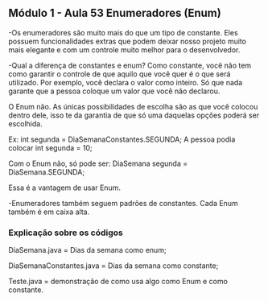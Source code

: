 ## Módulo 1 - Aula 53 Enumeradores (Enum)

-Os enumeradores são muito mais do que um tipo de constante. Eles possuem funcionalidades extras que podem deixar nosso projeto muito mais elegante e com um controle muito melhor para o desenvolvedor.

-Qual a diferença de constantes e enum?
Como constante, você não tem como garantir o controle de que aquilo que você quer é o que será utilizado. Por exemplo, você declara o valor como inteiro. Só que nada garante que a pessoa coloque um valor que você não declarou.

O Enum não. As únicas possibilidades de escolha são as que você colocou dentro dele, isso te da garantia de que só uma daquelas opções poderá ser escolhida.

Ex: int segunda = DiaSemanaConstantes.SEGUNDA;
A pessoa podia colocar  int segunda = 10;

Com o Enum não, só pode ser:
DiaSemana segunda = DiaSemana.SEGUNDA;

Essa é a vantagem de usar Enum.

-Enumeradores também seguem padrões de constantes. Cada Enum também é em caixa alta.

### Explicação sobre os códigos

DiaSemana.java = Dias da semana como enum;

DiaSemanaConstantes.java = Dias da semana como constante;

Teste.java = demonstração de como usa algo como Enum e como constante.